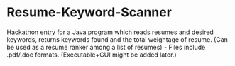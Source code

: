 # Resume-Keyword-Scanner
Hackathon entry for a Java program which reads resumes and desired keywords, returns keywords found and the total weightage of resume. (Can be used as a resume ranker among a list of resumes) - Files include .pdf/.doc formats. (Executable+GUI might be added later.)
